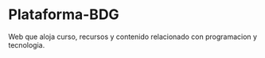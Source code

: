 # Plataforma-BDG
Web que aloja curso, recursos y contenido relacionado con programacion y tecnologia.
